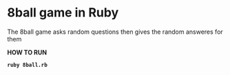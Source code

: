 # 8ball game in Ruby 

The 8ball game  asks random questions then gives the random answeres for them 



<b>HOW TO RUN

```
ruby 8ball.rb
```
